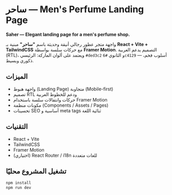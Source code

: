 # ساحر — Men's Perfume Landing Page

**Saher — Elegant landing page for a men's perfume shop.**

واجهة متجر عطور رجالي أنيقة وحديثة باسم **"ساحر"** مبنية بـ **React + Vite + TailwindCSS** مع حركات سلسة بواسطة **Framer Motion**. التصميم يدعم العربية (RTL)، ويعتمد على ألوان الماركة: الرئيسي `#ded3c2` و الثانوي `#6c4129` — أسلوب فخم، ذكوري وبسيط.

## الميزات
- واجهة هبوط (Landing Page) متجاوبة (Mobile-first)
- تصميم RTL ودعم للخطوط العربية
- حركات وانتقالات سلسة باستخدام Framer Motion
- مكونات منظمة (Components / Assets / Pages)
- تحسينات SEO أساسية و meta tags ثنائية اللغة

## التقنيات
- React + Vite
- TailwindCSS
- Framer Motion
- (اختياري) React Router / i18n للغات متعددة

## تشغيل المشروع محليًا
```bash
npm install
npm run dev

